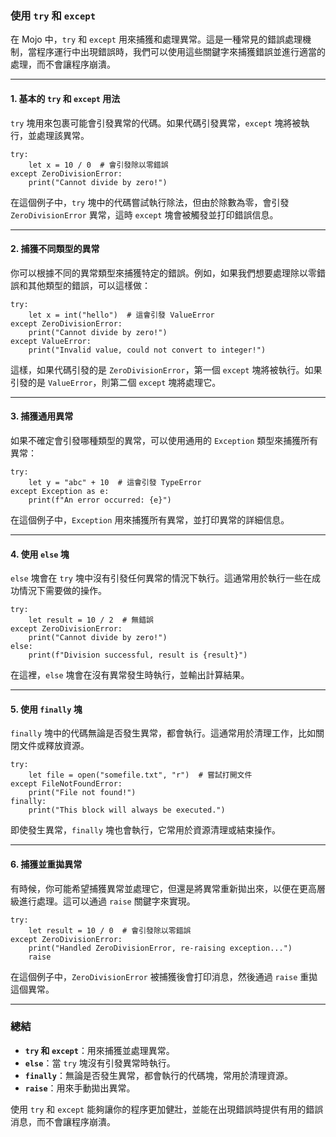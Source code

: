 ### **使用 `try` 和 `except`**

在 Mojo 中，`try` 和 `except` 用來捕獲和處理異常。這是一種常見的錯誤處理機制，當程序運行中出現錯誤時，我們可以使用這些關鍵字來捕獲錯誤並進行適當的處理，而不會讓程序崩潰。

---

#### **1. 基本的 `try` 和 `except` 用法**

`try` 塊用來包裹可能會引發異常的代碼。如果代碼引發異常，`except` 塊將被執行，並處理該異常。

```mojo
try:
    let x = 10 / 0  # 會引發除以零錯誤
except ZeroDivisionError:
    print("Cannot divide by zero!")
```

在這個例子中，`try` 塊中的代碼嘗試執行除法，但由於除數為零，會引發 `ZeroDivisionError` 異常，這時 `except` 塊會被觸發並打印錯誤信息。

---

#### **2. 捕獲不同類型的異常**

你可以根據不同的異常類型來捕獲特定的錯誤。例如，如果我們想要處理除以零錯誤和其他類型的錯誤，可以這樣做：

```mojo
try:
    let x = int("hello")  # 這會引發 ValueError
except ZeroDivisionError:
    print("Cannot divide by zero!")
except ValueError:
    print("Invalid value, could not convert to integer!")
```

這樣，如果代碼引發的是 `ZeroDivisionError`，第一個 `except` 塊將被執行。如果引發的是 `ValueError`，則第二個 `except` 塊將處理它。

---

#### **3. 捕獲通用異常**

如果不確定會引發哪種類型的異常，可以使用通用的 `Exception` 類型來捕獲所有異常：

```mojo
try:
    let y = "abc" + 10  # 這會引發 TypeError
except Exception as e:
    print(f"An error occurred: {e}")
```

在這個例子中，`Exception` 用來捕獲所有異常，並打印異常的詳細信息。

---

#### **4. 使用 `else` 塊**

`else` 塊會在 `try` 塊中沒有引發任何異常的情況下執行。這通常用於執行一些在成功情況下需要做的操作。

```mojo
try:
    let result = 10 / 2  # 無錯誤
except ZeroDivisionError:
    print("Cannot divide by zero!")
else:
    print(f"Division successful, result is {result}")
```

在這裡，`else` 塊會在沒有異常發生時執行，並輸出計算結果。

---

#### **5. 使用 `finally` 塊**

`finally` 塊中的代碼無論是否發生異常，都會執行。這通常用於清理工作，比如關閉文件或釋放資源。

```mojo
try:
    let file = open("somefile.txt", "r")  # 嘗試打開文件
except FileNotFoundError:
    print("File not found!")
finally:
    print("This block will always be executed.")
```

即使發生異常，`finally` 塊也會執行，它常用於資源清理或結束操作。

---

#### **6. 捕獲並重拋異常**

有時候，你可能希望捕獲異常並處理它，但還是將異常重新拋出來，以便在更高層級進行處理。這可以通過 `raise` 關鍵字來實現。

```mojo
try:
    let result = 10 / 0  # 會引發除以零錯誤
except ZeroDivisionError:
    print("Handled ZeroDivisionError, re-raising exception...")
    raise
```

在這個例子中，`ZeroDivisionError` 被捕獲後會打印消息，然後通過 `raise` 重拋這個異常。

---

### **總結**

- **`try` 和 `except`**：用來捕獲並處理異常。
- **`else`**：當 `try` 塊沒有引發異常時執行。
- **`finally`**：無論是否發生異常，都會執行的代碼塊，常用於清理資源。
- **`raise`**：用來手動拋出異常。

使用 `try` 和 `except` 能夠讓你的程序更加健壯，並能在出現錯誤時提供有用的錯誤消息，而不會讓程序崩潰。
